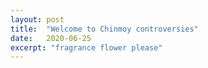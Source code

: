 ```yaml
---
layout: post
title:  "Welcome to Chinmoy controversies"
date:   2020-06-25
excerpt: "fragrance flower please"
---
```

